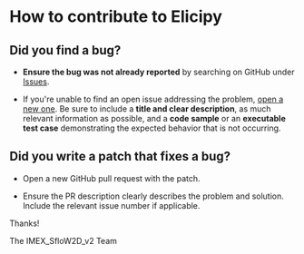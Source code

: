 # How to contribute to Elicipy

## **Did you find a bug?**

* **Ensure the bug was not already reported** by searching on GitHub under
  [Issues](https://github.com/demichie/IMEX_SfloW2D_v2/issues).

* If you're unable to find an open issue addressing the problem,
  [open a new one](https://github.com/demichie/IMEX_SfloW2D_v2/issues/new). Be sure
  to include a **title and clear description**, as much relevant information
  as possible, and a **code sample** or an **executable test case**
  demonstrating the expected behavior that is not occurring.

## **Did you write a patch that fixes a bug?**

* Open a new GitHub pull request with the patch.

* Ensure the PR description clearly describes the problem and solution.
  Include the relevant issue number if applicable.

Thanks!

The IMEX_SfloW2D_v2 Team
